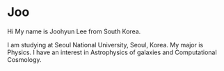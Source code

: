 # Joo

Hi My name is Joohyun Lee from South Korea.

I am studying at Seoul National University, Seoul, Korea.
My major is Physics.
I have an interest in Astrophysics of galaxies and Computational Cosmology.
